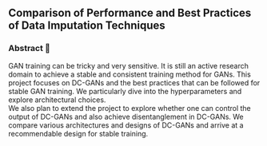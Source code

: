 ## Comparison of Performance and Best Practices of Data Imputation Techniques

### Abstract 📑

GAN training can be tricky and very sensitive. It is still an active research domain to achieve a stable and consistent training method for GANs.
This project focuses on DC-GANs and the best practices that can be followed for stable GAN training. We particularly dive into the hyperparameters and explore architectural choices. <br>
We also plan to extend the project to explore whether one can control the output of DC-GANs and also achieve disentanglement in DC-GANs.
We compare various architectures and designs of DC-GANs and arrive at a recommendable design for stable training.
